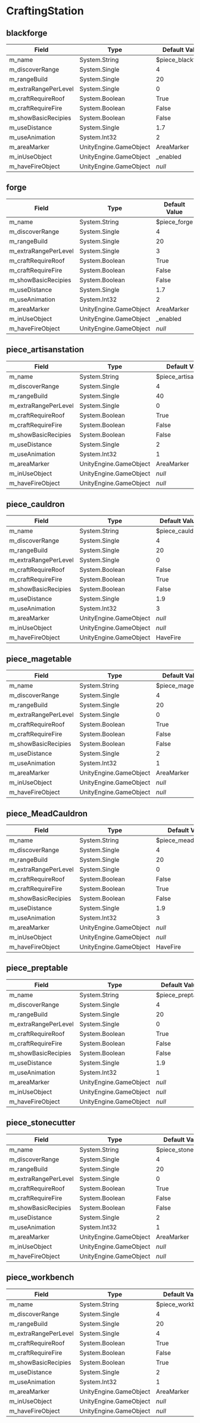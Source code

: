 # CraftingStation

## blackforge

|Field|Type|Default Value|
|-----|----|-------------|
|m_name|System.String|$piece_blackforge|
|m_discoverRange|System.Single|4|
|m_rangeBuild|System.Single|20|
|m_extraRangePerLevel|System.Single|0|
|m_craftRequireRoof|System.Boolean|True|
|m_craftRequireFire|System.Boolean|False|
|m_showBasicRecipies|System.Boolean|False|
|m_useDistance|System.Single|1.7|
|m_useAnimation|System.Int32|2|
|m_areaMarker|UnityEngine.GameObject|AreaMarker|
|m_inUseObject|UnityEngine.GameObject|_enabled|
|m_haveFireObject|UnityEngine.GameObject|*null*|

## forge

|Field|Type|Default Value|
|-----|----|-------------|
|m_name|System.String|$piece_forge|
|m_discoverRange|System.Single|4|
|m_rangeBuild|System.Single|20|
|m_extraRangePerLevel|System.Single|3|
|m_craftRequireRoof|System.Boolean|True|
|m_craftRequireFire|System.Boolean|False|
|m_showBasicRecipies|System.Boolean|False|
|m_useDistance|System.Single|1.7|
|m_useAnimation|System.Int32|2|
|m_areaMarker|UnityEngine.GameObject|AreaMarker|
|m_inUseObject|UnityEngine.GameObject|_enabled|
|m_haveFireObject|UnityEngine.GameObject|*null*|

## piece_artisanstation

|Field|Type|Default Value|
|-----|----|-------------|
|m_name|System.String|$piece_artisanstation|
|m_discoverRange|System.Single|4|
|m_rangeBuild|System.Single|40|
|m_extraRangePerLevel|System.Single|0|
|m_craftRequireRoof|System.Boolean|True|
|m_craftRequireFire|System.Boolean|False|
|m_showBasicRecipies|System.Boolean|False|
|m_useDistance|System.Single|2|
|m_useAnimation|System.Int32|1|
|m_areaMarker|UnityEngine.GameObject|AreaMarker|
|m_inUseObject|UnityEngine.GameObject|*null*|
|m_haveFireObject|UnityEngine.GameObject|*null*|

## piece_cauldron

|Field|Type|Default Value|
|-----|----|-------------|
|m_name|System.String|$piece_cauldron|
|m_discoverRange|System.Single|4|
|m_rangeBuild|System.Single|20|
|m_extraRangePerLevel|System.Single|0|
|m_craftRequireRoof|System.Boolean|False|
|m_craftRequireFire|System.Boolean|True|
|m_showBasicRecipies|System.Boolean|False|
|m_useDistance|System.Single|1.9|
|m_useAnimation|System.Int32|3|
|m_areaMarker|UnityEngine.GameObject|*null*|
|m_inUseObject|UnityEngine.GameObject|*null*|
|m_haveFireObject|UnityEngine.GameObject|HaveFire|

## piece_magetable

|Field|Type|Default Value|
|-----|----|-------------|
|m_name|System.String|$piece_magetable|
|m_discoverRange|System.Single|4|
|m_rangeBuild|System.Single|20|
|m_extraRangePerLevel|System.Single|0|
|m_craftRequireRoof|System.Boolean|True|
|m_craftRequireFire|System.Boolean|False|
|m_showBasicRecipies|System.Boolean|False|
|m_useDistance|System.Single|2|
|m_useAnimation|System.Int32|1|
|m_areaMarker|UnityEngine.GameObject|AreaMarker|
|m_inUseObject|UnityEngine.GameObject|*null*|
|m_haveFireObject|UnityEngine.GameObject|*null*|

## piece_MeadCauldron

|Field|Type|Default Value|
|-----|----|-------------|
|m_name|System.String|$piece_meadcauldron|
|m_discoverRange|System.Single|4|
|m_rangeBuild|System.Single|20|
|m_extraRangePerLevel|System.Single|0|
|m_craftRequireRoof|System.Boolean|False|
|m_craftRequireFire|System.Boolean|True|
|m_showBasicRecipies|System.Boolean|False|
|m_useDistance|System.Single|1.9|
|m_useAnimation|System.Int32|3|
|m_areaMarker|UnityEngine.GameObject|*null*|
|m_inUseObject|UnityEngine.GameObject|*null*|
|m_haveFireObject|UnityEngine.GameObject|HaveFire|

## piece_preptable

|Field|Type|Default Value|
|-----|----|-------------|
|m_name|System.String|$piece_preptable|
|m_discoverRange|System.Single|4|
|m_rangeBuild|System.Single|20|
|m_extraRangePerLevel|System.Single|0|
|m_craftRequireRoof|System.Boolean|True|
|m_craftRequireFire|System.Boolean|False|
|m_showBasicRecipies|System.Boolean|False|
|m_useDistance|System.Single|1.9|
|m_useAnimation|System.Int32|1|
|m_areaMarker|UnityEngine.GameObject|*null*|
|m_inUseObject|UnityEngine.GameObject|*null*|
|m_haveFireObject|UnityEngine.GameObject|*null*|

## piece_stonecutter

|Field|Type|Default Value|
|-----|----|-------------|
|m_name|System.String|$piece_stonecutter|
|m_discoverRange|System.Single|4|
|m_rangeBuild|System.Single|20|
|m_extraRangePerLevel|System.Single|0|
|m_craftRequireRoof|System.Boolean|True|
|m_craftRequireFire|System.Boolean|False|
|m_showBasicRecipies|System.Boolean|False|
|m_useDistance|System.Single|2|
|m_useAnimation|System.Int32|1|
|m_areaMarker|UnityEngine.GameObject|AreaMarker|
|m_inUseObject|UnityEngine.GameObject|*null*|
|m_haveFireObject|UnityEngine.GameObject|*null*|

## piece_workbench

|Field|Type|Default Value|
|-----|----|-------------|
|m_name|System.String|$piece_workbench|
|m_discoverRange|System.Single|4|
|m_rangeBuild|System.Single|20|
|m_extraRangePerLevel|System.Single|4|
|m_craftRequireRoof|System.Boolean|True|
|m_craftRequireFire|System.Boolean|False|
|m_showBasicRecipies|System.Boolean|True|
|m_useDistance|System.Single|2|
|m_useAnimation|System.Int32|1|
|m_areaMarker|UnityEngine.GameObject|AreaMarker|
|m_inUseObject|UnityEngine.GameObject|*null*|
|m_haveFireObject|UnityEngine.GameObject|*null*|

